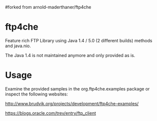 #forked from  arnold-maderthaner/ftp4che
# ftp4che
Feature rich FTP Library using Java 1.4 / 5.0 (2 different builds) methods and java.nio.

The Java 1.4 is not maintained anymore and only provided as is.

# Usage
Examine the provided samples in the org.ftp4che.examples package or inspect the following websites:

http://www.brudvik.org/projects/development/ftp4che-examples/

https://blogs.oracle.com/trev/entry/ftp_client
